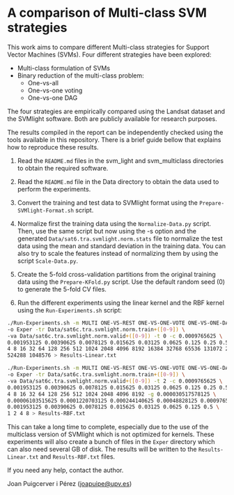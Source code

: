A comparison of Multi-class SVM strategies
==========================================

This work aims to compare different Multi-class strategies for Support
Vector Machines (SVMs). Four different strategies have been explored:

* Multi-class formulation of SVMs
* Binary reduction of the multi-class problem:
    - One-vs-all
    - One-vs-one voting
    - One-vs-one DAG

The four strategies are empirically compared using the Landsat dataset and
the SVMlight software. Both are publicly available for research purposes.

The results compiled in the report can be independently checked using the
tools available in this repository. There is a brief guide bellow that
explains how to reproduce these results.

1. Read the `README.md` files in the svm_light and svm_multiclass directories
to obtain the required software.

2. Read the `README.md` file in the Data directory to obtain the data used to
perform the experiments.

3. Convert the training and test data to SVMlight format using the
`Prepare-SVMlight-Format.sh` script.

4. Normalize first the training data using the `Normalize-Data.py`
script. Then, use the same script but now using the -s option and the
generated `Data/sat6.tra.svmlight.norm.stats` file to normalize the
test data using the mean and standard deviation in the training data.
You can also try to scale the features instead of normalizing them by
using the script `Scale-Data.py`.

5. Create the 5-fold cross-validation partitions from the original training
data using the `Prepare-KFold.py` script. Use the default random seed (0) to
generate the 5-fold CV files.

6. Run the different experiments using the linear kernel and the RBF kernel
using the `Run-Experiments.sh` script:

```bash
./Run-Experiments.sh -m MULTI ONE-VS-REST ONE-VS-ONE-VOTE ONE-VS-ONE-DAG \
-o Exper -tr Data/sat6c.tra.svmlight.norm.train+([0-9]) \
-va Data/sat6c.tra.svmlight.norm.valid+([0-9]) -t 0 -c 0.0009765625 \
0.001953125 0.00390625 0.0078125 0.015625 0.03125 0.0625 0.125 0.25 0.5 1 2 \
4 8 16 32 64 128 256 512 1024 2048 4096 8192 16384 32768 65536 131072 262144 \
524288 1048576 > Results-Linear.txt

./Run-Experiments.sh -m MULTI ONE-VS-REST ONE-VS-ONE-VOTE ONE-VS-ONE-DAG \
-o Exper -tr Data/sat6c.tra.svmlight.norm.train+([0-9]) \
-va Data/sat6c.tra.svmlight.norm.valid+([0-9]) -t 2 -c 0.0009765625 \
0.001953125 0.00390625 0.0078125 0.015625 0.03125 0.0625 0.125 0.25 0.5 1 2 \
4 8 16 32 64 128 256 512 1024 2048 4096 8192 -g 0.000030517578125 \
0.00006103515625 0.0001220703125 0.000244140625 0.00048828125 0.0009765625 \
0.001953125 0.00390625 0.0078125 0.015625 0.03125 0.0625 0.125 0.5 \
1 2 4 8 > Results-RBF.txt
```
This can take a long time to complete, especially due to the use of
the multiclass version of SVMlight which is not optimized for kernels.
These experiments will also create a bunch of files in the `Exper` directory
which can also need several GB of disk. The results will be written to the
`Results-Linear.txt` and `Results-RBF.txt` files.

If you need any help, contact the author.

Joan Puigcerver i Pérez (joapuipe@upv.es)
